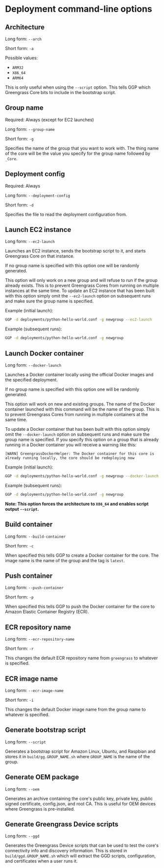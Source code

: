 # Deployment command-line options

## Architecture

Long form: `--arch`

Short form: `-a`

Possible values:
- `ARM32`
- `X86_64`
- `ARM64`

This is only useful when using the `--script` option.  This tells GGP which Greengrass Core bits to include in the
bootstrap script.

## Group name

Required: Always (except for EC2 launches)

Long form: `--group-name`

Short form: `-g`

Specifies the name of the group that you want to work with.  The thing name of the core will be the value you specify
for the group name followed by `_Core`.

## Deployment config

Required: Always

Long form: `--deployment-config`

Short form: `-d`

Specifies the file to read the deployment configuration from.

## Launch EC2 instance

Long form: `--ec2-launch`

Launches an EC2 instance, sends the bootstrap script to it, and starts Greengrass Core on that instance.

If no group name is specified with this option one will be randomly generated.

This option will only work on a new group and will refuse to run if the group already exists.  This is to prevent
Greengrass Cores from running on multiple instances at the same time.  To update an EC2 instance that has been built
with this option simply omit the `--ec2-launch` option on subsequent runs and make sure the group name is specified.

Example (initial launch):

```bash
GGP -d deployments/python-hello-world.conf -g newgroup --ec2-launch
```

Example (subsequent runs):

```bash
GGP -d deployments/python-hello-world.conf -g newgroup
```

## Launch Docker container

Long form: `--docker-launch`

Launches a Docker container locally using the official Docker images and the specified deployment.

If no group name is specified with this option one will be randomly generated.
  
This option will work on new and existing groups.  The name of the Docker container launched with this command will be
the name of the group.  This is to prevent Greengrass Cores from running in multiple containers at the same time.

To update a Docker container that has been built with this option simply omit the `--docker-launch` option on subsequent
runs and make sure the group name is specified.  If you specify this option on a group that is already running in a
Docker container you will receive a warning like this:

```
[WARN] GreengrassDockerHelper: The Docker container for this core is already running locally, the core should be redeploying now
```

Example (initial launch):

```bash
GGP -d deployments/python-hello-world.conf -g newgroup --docker-launch
```

Example (subsequent runs):

```bash
GGP -d deployments/python-hello-world.conf -g newgroup
```

**Note: This option forces the architecture to `X86_64` and enables script output `--script`.**

## Build container

Long form: `--build-container`

Short form: `-c`

When specified this tells GGP to create a Docker container for the core.  The image name is the name of the group and
the tag is `latest`.

## Push container

Long form: `--push-container`

Short form: `-p`

When specified this tells GGP to push the Docker container for the core to Amazon Elastic Container Registry (ECR).

## ECR repository name

Long form: `--ecr-repository-name`

Short form: `-r`

This changes the default ECR repository name from `greengrass` to whatever is specified.

## ECR image name

Long form: `--ecr-image-name`

Short form: `-i`

This changes the default Docker image name from the group name to whatever is specified.

## Generate bootstrap script

Long form: `--script`

Generates a bootstrap script for Amazon Linux, Ubuntu, and Raspbian and stores it in `build/gg.GROUP_NAME.sh` where
`GROUP_NAME` is the name of the group.

## Generate OEM package

Long form: `--oem`

Generates an archive containing the core's public key, private key, public signed certificate, config.json, and root CA.
This is useful for OEM devices where Greengrass is pre-installed.

## Generate Greengrass Device scripts

Long form: `--ggd`

Generates the Greengrass Device scripts that can be used to test the core's connectivity info and discovery information.
This is stored in `build/ggd.GROUP_NAME.sh` which will extract the GGD scripts, configuration, and certificates when a
user runs it.